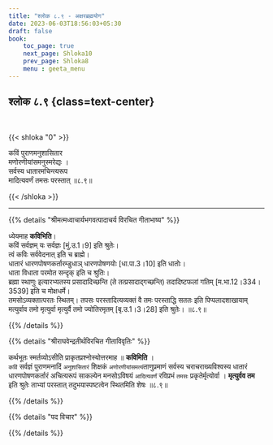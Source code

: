 ```yaml
---
title: "श्लोक ८.९ - अक्षरब्रह्मयोग"
date: 2023-06-03T18:56:03+05:30
draft: false
book:
    toc_page: true
    next_page: Shloka10
    prev_page: Shloka8
    menu : geeta_menu
---
```




## श्लोक ८.९ {class=text-center}

<br/>

{{< shloka  "0"  >}}

कविं पुराणमनुशासितार  
मणोरणीयांसमनुस्मरेद्यः ।   
सर्वस्य धातारमचिन्त्यरूप  
मादित्यवर्णं तमसः परस्तात् ॥८.९॥

{{< /shloka >}}

---


{{% details "श्रीमत्मध्वाचार्यभगवत्पादाचर्य विरचित  गीताभाष्य" %}}

ध्येयमाह  **कविभिति**।   
कविं सर्वज्ञम् यः सर्वज्ञः [मुं.उ.1।9] इति श्रुतेः।  
त्वं कविः सर्ववेदनात् इति च ब्राह्मे।  
धातारं धारणपोषणकर्तारम्डुधाञ् धारणपोषणयोः [धा.पा.3।10] 
इति धातोः।  
धाता विधाता परमोत सन्दृक् इति च श्रुतिः।  
ब्रह्मा स्थाणुः इत्यारभ्यतस्य प्रसादादिच्छन्ति 
(ते तत्प्रसादाद्गच्छन्ति) 
तदादिष्टफलां गतिम् [म.भा.12।334।3539] 
इति च मोक्षधर्मे।   
तमसोऽव्यक्तात्परतः स्थितम्। 
तपसः परस्तादित्यव्यक्तं वै तमः परस्ताद्धि सततः इति 
पिप्पलादशाखायाम् मत्युर्वाव तमो मृत्युर्वा मृत्युर्वै 
तमो ज्योतिरमृतम् [बृ.उ.1।3।28] इति श्रुतेः। ॥८.९॥

{{% /details %}}



{{% details "श्रीराघवेन्द्रतीर्थविरचित गीताविवृतिः" %}}

कर्थभूतः स्मर्तव्योऽसीति प्राकृतप्रश्नोस्योत्तरमाह ॥ 
**कविमिति** ।   
`कविं` सर्वज्ञं पुराणमनादिं `अनुशासितारं` शिक्षकं 
`अणोरणीयांसमत्यं`ताणुप्रमाणं
सर्वस्य चराचराख्यविश्वस्य धातारं धारणपोषणकर्तारं 
अचित्यरूपं साकल्येन
मनसोऽविषयं `आदित्यवर्णं` रविप्रभं `तमसः` 
प्रकृतेर्मृत्योर्वा । **मृत्युर्वव तम** 
इति श्रुतेः ताभ्यां परस्तात्‌ तदुभयास्पष्टत्वेन 
स्थितमिति शेषः ॥८.९॥

{{% /details %}}



{{% details "पद विचार" %}}


{{% /details %}}
